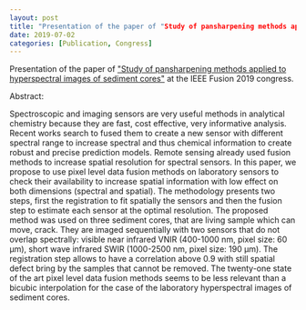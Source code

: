 ```yaml
---
layout: post
title: "Presentation of the paper of "Study of pansharpening methods applied to hyperspectral images of sediment cores" at the IEEE Fusion 2019 congress"
date: 2019-07-02
categories: [Publication, Congress]
---
```


Presentation of the paper of <a href="https://ieeexplore.ieee.org/abstract/document/9011365">"Study of pansharpening methods applied to hyperspectral images of sediment cores"</a> at the IEEE Fusion 2019 congress.

Abstract:

Spectroscopic and imaging sensors are very useful methods in analytical chemistry because they are fast, cost effective, very informative analysis. Recent works search to fused them to create a new sensor with different spectral range to increase spectral and thus chemical information to create robust and precise prediction models. Remote sensing already used fusion methods to increase spatial resolution for spectral sensors. In this paper, we propose to use pixel level data fusion methods on laboratory sensors to check their availability to increase spatial information with low effect on both dimensions (spectral and spatial). The methodology presents two steps, first the registration to fit spatially the sensors and then the fusion step to estimate each sensor at the optimal resolution. The proposed method was used on three sediment cores, that are living sample which can move, crack. They are imaged sequentially with two sensors that do not overlap spectrally: visible near infrared VNIR (400-1000 nm, pixel size: 60 μm), short wave infrared SWIR (1000-2500 nm, pixel size: 190 μm). The registration step allows to have a correlation above 0.9 with still spatial defect bring by the samples that cannot be removed. The twenty-one state of the art pixel level data fusion methods seems to be less relevant than a bicubic interpolation for the case of the laboratory hyperspectral images of sediment cores.